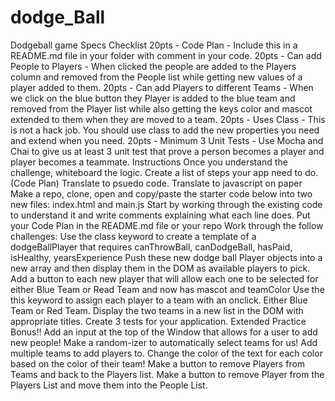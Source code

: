 # dodge_Ball
Dodgeball game  Specs Checklist 20pts - Code Plan - Include this in a README.md file in your folder with comment in your code. 20pts - Can add People to Players - When clicked the people are added to the Players column and removed from the People list while getting new values of a player added to them. 20pts - Can add Players to different Teams - When we click on the blue button they Player is added to the blue team and removed from the Player list while also getting the keys color and mascot extended to them when they are moved to a team. 20pts - Uses Class - This is not a hack job. You should use class to add the new properties you need and extend when you need. 20pts - Minimum 3 Unit Tests - Use Mocha and Chai to give us at least 3 unit test that prove a person becomes a player and player becomes a teammate.  Instructions Once you understand the challenge, whiteboard the logic. Create a list of steps your app need to do. (Code Plan) Translate to psuedo code. Translate to javascript on paper Make a repo, clone, open and copy/paste the starter code below into two new files: index.html and main.js Start by working through the existing code to understand it and write comments explaining what each line does. Put your Code Plan in the README.md file or your repo Work through the follow challenges: Use the class keyword to create a template of a dodgeBallPlayer that requires canThrowBall, canDodgeBall, hasPaid, isHealthy, yearsExperience Push these new dodge ball Player objects into a new array and then display them in the DOM as available players to pick. Add a button to each new player that will allow each one to be selected for either Blue Team or Read Team and now has mascot and teamColor Use the this keyword to assign each player to a team with an onclick. Either Blue Team or Red Team. Display the two teams in a new list in the DOM with appropriate titles. Create 3 tests for your application.  Extended Practice Bonus!! Add an input at the top of the Window that allows for a user to add new people! Make a random-izer to automatically select teams for us! Add multiple teams to add players to. Change the color of the text for each color based on the color of their team! Make a button to remove Players from Teams and back to the Players list. Make a button to remove Player from the Players List and move them into the People List.
